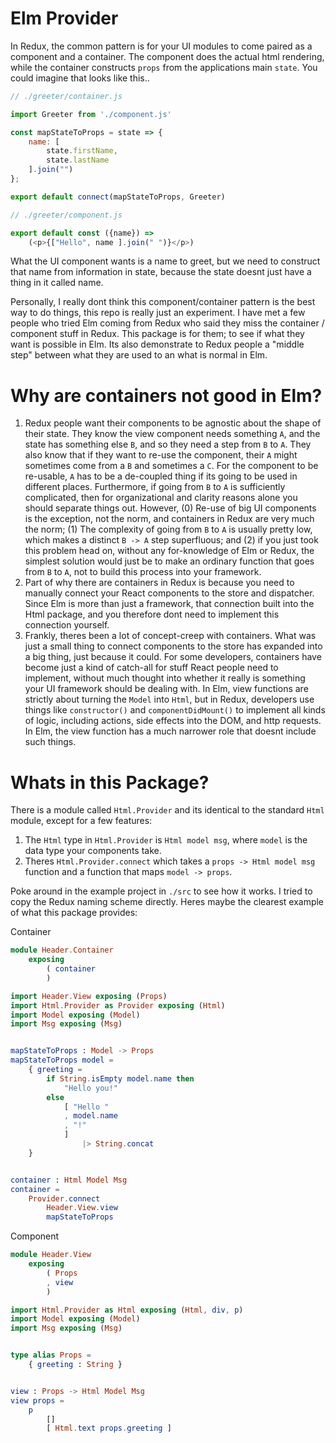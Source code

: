 # Elm Provider

In Redux, the common pattern is for your UI modules to come paired as a component and a container. The component does the actual html rendering, while the container constructs `props` from the applications main `state`. You could imagine that looks like this..

```js
// ./greeter/container.js

import Greeter from './component.js'

const mapStateToProps = state => {
    name: [ 
        state.firstName, 
        state.lastName 
    ].join("")
};

export default connect(mapStateToProps, Greeter)

// ./greeter/component.js

export default const ({name}) =>
    (<p>{["Hello", name ].join(" ")}</p>)

```

What the UI component wants is a name to greet, but we need to construct that name from information in state, because the state doesnt just have a thing in it called name.

Personally, I really dont think this component/container pattern is the best way to do things, this repo is really just an experiment. I have met a few people who tried Elm coming from Redux who said they miss the container / component stuff in Redux. This package is for them; to see if what they want is possible in Elm. Its also demonstrate to Redux people a "middle step" between what they are used to an what is normal in Elm.

# Why are containers not good in Elm?

1. Redux people want their components to be agnostic about the shape of their state. They know the view component needs something `A`, and the state has something else `B`, and so they need a step from `B` to `A`. They also know that if they want to re-use the component, their `A` might sometimes come from a `B` and sometimes a `C`. For the component to be re-usable, `A` has to be a de-coupled thing if its going to be used in different places. Furthermore, if going from `B` to `A` is sufficiently complicated, then for organizational and clarity reasons alone you should separate things out. However, (0) Re-use of big UI components is the exception, not the norm, and containers in Redux are very much the norm; (1) The complexity of going from `B` to `A` is usually pretty low, which makes a distinct `B -> A` step superfluous; and (2) if you just took this problem head on, without any for-knowledge of Elm or Redux, the simplest solution would just be to make an ordinary function that goes from `B` to `A`, not to build this process into your framework.
2. Part of why there are containers in Redux is because you need to manually connect your React components to the store and dispatcher. Since Elm is more than just a framework, that connection built into the Html package, and you therefore dont need to implement this connection yourself.
3. Frankly, theres been a lot of concept-creep with containers. What was just a small thing to connect components to the store has expanded into a big thing, just because it could. For some developers, containers have become just a kind of catch-all for stuff React people need to implement, without much thought into whether it really is something your UI framework should be dealing with. In Elm, view functions are strictly about turning the `Model` into `Html`, but in Redux, developers use things like `constructor()` and `componentDidMount()` to implement all kinds of logic, including actions, side effects into the DOM, and http requests. In Elm, the view function has a much narrower role that doesnt include such things.


# Whats in this Package?

There is a module called `Html.Provider` and its identical to the standard `Html` module, except for a few features:
1. The `Html` type in `Html.Provider` is `Html model msg`, where `model` is the data type your components take.
2. Theres `Html.Provider.connect` which takes a `props -> Html model msg` function and a function that maps `model -> props`. 

Poke around in the example project in `./src` to see how it works. I tried to copy the Redux naming scheme directly. Heres maybe the clearest example of what this package provides:

Container
```elm
module Header.Container
    exposing
        ( container
        )

import Header.View exposing (Props)
import Html.Provider as Provider exposing (Html)
import Model exposing (Model)
import Msg exposing (Msg)


mapStateToProps : Model -> Props
mapStateToProps model =
    { greeting =
        if String.isEmpty model.name then
            "Hello you!"
        else
            [ "Hello "
            , model.name
            , "!"
            ]
                |> String.concat
    }


container : Html Model Msg
container =
    Provider.connect
        Header.View.view
        mapStateToProps

```
Component
```elm
module Header.View
    exposing
        ( Props
        , view
        )

import Html.Provider as Html exposing (Html, div, p)
import Model exposing (Model)
import Msg exposing (Msg)


type alias Props =
    { greeting : String }


view : Props -> Html Model Msg
view props =
    p
        []
        [ Html.text props.greeting ]
```